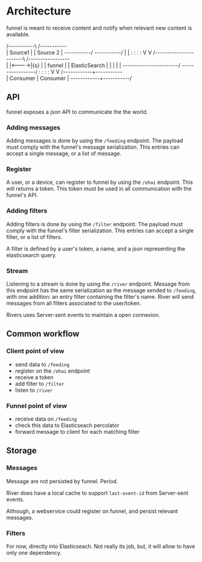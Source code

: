 # Architecture

funnel is meant to receive content and notify when relevant new content is
available.


  /-----------\   /-----------\
  |  Source1  |   | Source 2  |
  \-----------/   \-----------/
         |              |
         :              :
         :              :
         V              V
     /-----------------------\      /-----------------\
     |                       |<---->|{s}              |
     |         funnel        |      |  ElasticSearch  |
     |                       |      |                 |
     \-----------------------/      \-----------------/
                :   :
                :   :
                V   V
     /------------+-----------\
     | Consumer   | Consumer  |
     \------------+-----------/

## API

funnel exposes a json API to communicate the the world.


### Adding messages

Adding messages is done by using the `/feeding` endpoint. The payload must
comply with the funnel's message serialization. This entries can accept a single
message, or a list of message.


### Register

A user, or a device, can register to funnel by using the `/ohai` endpoint.
This will returns a token. This token must be used in all communication with the
funnel's API.


### Adding filters

Adding filters is done by using the `/filter` endpoint. The payload must
comply with the funnel's filter serialization. This entries can accept a single
filter, or a list of filters.

A filter is defined by a user's token, a name, and a json representing the
elasticsearch query.


### Stream

Listening to a stream is done by using the `/river` endpoint.
Message from this endpoint has the same serialization as the message sended to
`/feeding`, with one addition: an entry filter containing the filter's name.
River will send messages from all filters associated to the user/token.

Rivers uses Server-sent events to maintain a open connexion.


## Common workflow

### Client point of view

  * send data to `/feeding`
  * register on the `/ohai` endpoint
  * receive a token
  * add filter to `/filter`
  * listen to `/river`


### Funnel point of view

  * receive data on `/feeding`
  * check this data to Elasticseach percolator
  * forward message to client for each matching filter


## Storage

### Messages

Message are not persisted by funnel. Period.

River does have a local cache to support `last-event-id` from Server-sent
events.

Although, a webservice could register on funnel, and persist relevant messages.


### Filters

For now, directly into Elasticseach. Not really its job, but, it will allow to
have only one dependency.
